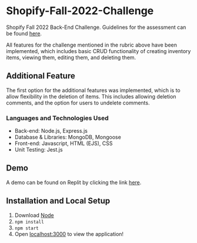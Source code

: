 # Shopify-Fall-2022-Challenge
Shopify Fall 2022 Back-End Challenge. Guidelines for the assessment can be found [here](https://docs.google.com/document/d/1PoxpoaJymXmFB3iCMhGL6js-ibht7GO_DkCF2elCySU/edit).

All features for the challenge mentioned in the rubric above have been implemented, which includes basic CRUD functionality of creating inventory items, viewing them, editing them, and deleting them.
## Additional Feature
The first option for the additional features was implemented, which is to allow flexibility in the deletion of items. This includes allowing deletion comments, and the option for users to undelete comments.

### Languages and Technologies Used
- Back-end: Node.js, Express.js
- Database & Libraries: MongoDB, Mongoose
- Front-end: Javascript, HTML (EJS), CSS
- Unit Testing: Jest.js

## Demo
A demo can be found on Replit by clicking the link [here](https://replit.com/@JohnChung4/Shopify-Back-End-Challenge).

## Installation and Local Setup
1. Download [Node](https://nodejs.org/en/download/)
2. ```npm install```
3. ```npm start```
4. Open [localhost:3000](https://localhost:3000) to view the application!
